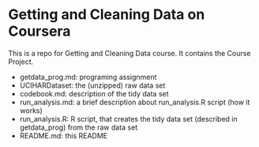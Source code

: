 # Getting and Cleaning Data on Coursera

This is a repo for Getting and Cleaning Data course. It contains the Course Project. 

* getdata_prog.md: programing assignment
* UCIHARDataset: the (unzipped) raw data set
* codebook.md: description of the tidy data set
* run\_analysis.md: a brief description about run\_analysis.R script (how it works)
* run\_analysis.R: R script, that creates the tidy data set (described in getdata_prog) from the raw data set
* README.md: this README